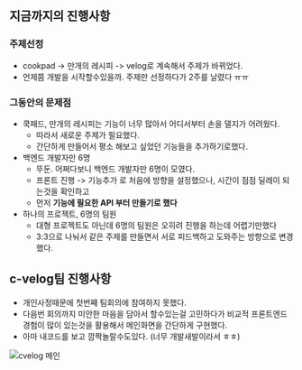 ## 지금까지의 진행사항

### 주제선정
- cookpad -> 만개의 레시피 -> velog로 계속해서 주제가 바뀌었다.
- 언제쯤 개발을 시작할수있을까. 주제만 선정하다가 2주를 날렸다 ㅠㅠ

### 그동안의 문제점
- 쿡패드, 만개의 레시피는 기능이 너무 많아서 어디서부터 손을 댈지가 어려웠다.
  - 따라서 새로운 주제가 필요했다.
  - 간단하게 만들어서 평소 해보고 싶었던 기능들을 추가하기로했다.
- 백엔드 개발자만 6명
  - 뚜둔. 어쩌다보니 백엔드 개발자만 6명이 모였다.
  - 프론트 진행 -> 기능추가 로 처음에 방향을 설정했으나, 시간이 점점 딜레이 되는것을 확인하고
  - 먼저 __기능에 필요한 API 부터 만들기로 했다__
- 하나의 프로젝트, 6명의 팀원
  - 대형 프로젝트도 아닌데 6명의 팀원은 오히려 진행을 하는데 어렵기만했다
  - 3:3으로 나눠서 같은 주제를 만들면서 서로 피드백하고 도와주는 방향으로 변경했다.

## c-velog팀 진행사항
- 개인사정때문에 첫번째 팀회의에 참여하지 못했다.
- 다음번 회의까지 미안한 마음을 담아서 할수있는걸 고민하다가 비교적 프론트엔드 경험이 많이 있는것을 활용해서 메인화면을 간단하게 구현했다.
- 아마 내코드를 보고 깜짝놀랄수도있다. (너무 개발새발이라서 ㅎㅎ)

![cvelog 메인](https://user-images.githubusercontent.com/55946791/84248523-85415a80-ab44-11ea-8c0e-635698f2cc91.JPG)
